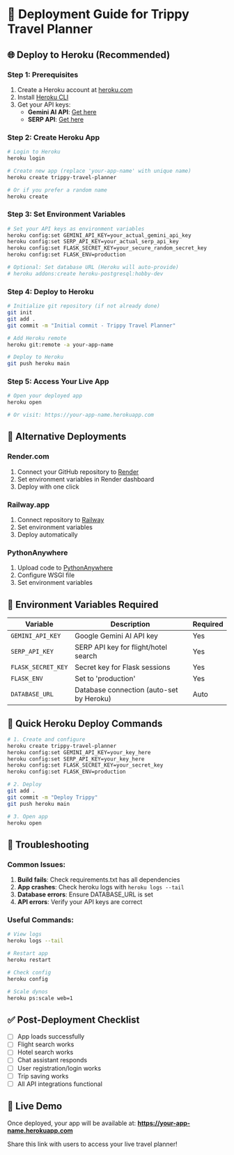 # 🚀 Deployment Guide for Trippy Travel Planner

## 🌐 Deploy to Heroku (Recommended)

### Step 1: Prerequisites
1. Create a Heroku account at [heroku.com](https://heroku.com)
2. Install [Heroku CLI](https://devcenter.heroku.com/articles/heroku-cli)
3. Get your API keys:
   - **Gemini AI API**: [Get here](https://makersuite.google.com/app/apikey)
   - **SERP API**: [Get here](https://serpapi.com/dashboard)

### Step 2: Create Heroku App
```bash
# Login to Heroku
heroku login

# Create new app (replace 'your-app-name' with unique name)
heroku create trippy-travel-planner

# Or if you prefer a random name
heroku create
```

### Step 3: Set Environment Variables
```bash
# Set your API keys as environment variables
heroku config:set GEMINI_API_KEY=your_actual_gemini_api_key
heroku config:set SERP_API_KEY=your_actual_serp_api_key
heroku config:set FLASK_SECRET_KEY=your_secure_random_secret_key
heroku config:set FLASK_ENV=production

# Optional: Set database URL (Heroku will auto-provide)
# heroku addons:create heroku-postgresql:hobby-dev
```

### Step 4: Deploy to Heroku
```bash
# Initialize git repository (if not already done)
git init
git add .
git commit -m "Initial commit - Trippy Travel Planner"

# Add Heroku remote
heroku git:remote -a your-app-name

# Deploy to Heroku
git push heroku main
```

### Step 5: Access Your Live App
```bash
# Open your deployed app
heroku open

# Or visit: https://your-app-name.herokuapp.com
```

## 🔧 Alternative Deployments

### Render.com
1. Connect your GitHub repository to [Render](https://render.com)
2. Set environment variables in Render dashboard
3. Deploy with one click

### Railway.app
1. Connect repository to [Railway](https://railway.app)
2. Set environment variables
3. Deploy automatically

### PythonAnywhere
1. Upload code to [PythonAnywhere](https://pythonanywhere.com)
2. Configure WSGI file
3. Set environment variables

## 🔐 Environment Variables Required

| Variable | Description | Required |
|----------|-------------|----------|
| `GEMINI_API_KEY` | Google Gemini AI API key | Yes |
| `SERP_API_KEY` | SERP API key for flight/hotel search | Yes |
| `FLASK_SECRET_KEY` | Secret key for Flask sessions | Yes |
| `FLASK_ENV` | Set to 'production' | Yes |
| `DATABASE_URL` | Database connection (auto-set by Heroku) | Auto |

## 🎯 Quick Heroku Deploy Commands

```bash
# 1. Create and configure
heroku create trippy-travel-planner
heroku config:set GEMINI_API_KEY=your_key_here
heroku config:set SERP_API_KEY=your_key_here
heroku config:set FLASK_SECRET_KEY=your_secret_key
heroku config:set FLASK_ENV=production

# 2. Deploy
git add .
git commit -m "Deploy Trippy"
git push heroku main

# 3. Open app
heroku open
```

## 🐛 Troubleshooting

### Common Issues:
1. **Build fails**: Check requirements.txt has all dependencies
2. **App crashes**: Check heroku logs with `heroku logs --tail`
3. **Database errors**: Ensure DATABASE_URL is set
4. **API errors**: Verify your API keys are correct

### Useful Commands:
```bash
# View logs
heroku logs --tail

# Restart app
heroku restart

# Check config
heroku config

# Scale dynos
heroku ps:scale web=1
```

## ✅ Post-Deployment Checklist

- [ ] App loads successfully
- [ ] Flight search works
- [ ] Hotel search works
- [ ] Chat assistant responds
- [ ] User registration/login works
- [ ] Trip saving works
- [ ] All API integrations functional

## 🌟 Live Demo

Once deployed, your app will be available at:
**https://your-app-name.herokuapp.com**

Share this link with users to access your live travel planner!
